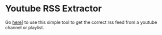# Youtube RSS Extractor

Go [here](https://dungdoanh.github.io/rssyoutube/)] to use this simple tool to get the correct rss feed from a youtube channel or playlist.
